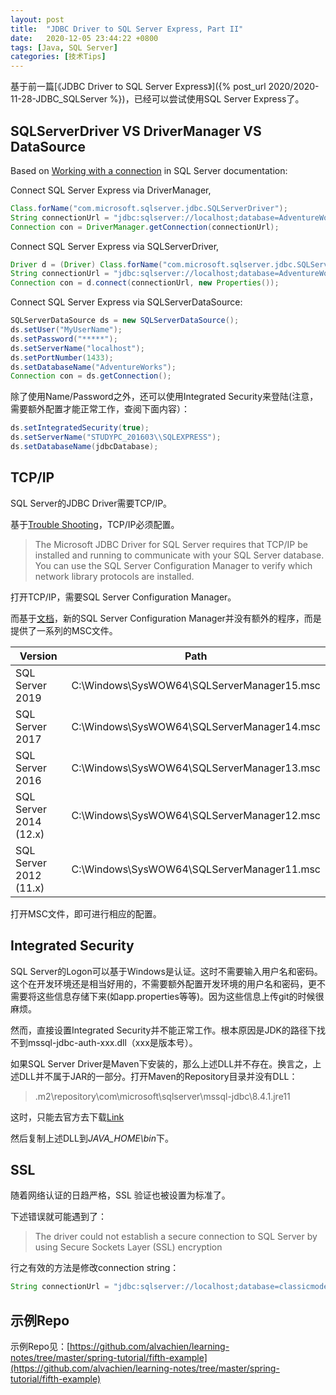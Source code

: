 ```yaml
---
layout: post
title:  "JDBC Driver to SQL Server Express, Part II"
date:   2020-12-05 23:44:22 +0800
tags: [Java, SQL Server]
categories: [技术Tips]
---
```


基于前一篇[《JDBC Driver to SQL Server Express》]({% post_url 2020/2020-11-28-JDBC_SQLServer %})，已经可以尝试使用SQL Server Express了。


## SQLServerDriver VS DriverManager VS DataSource

Based on [Working with a connection](https://docs.microsoft.com/en-us/sql/connect/jdbc/working-with-a-connection) in SQL Server documentation:


Connect SQL Server Express via DriverManager,

```java
Class.forName("com.microsoft.sqlserver.jdbc.SQLServerDriver");  
String connectionUrl = "jdbc:sqlserver://localhost;database=AdventureWorks;integratedSecurity=true;"  
Connection con = DriverManager.getConnection(connectionUrl);
```

Connect SQL Server Express via SQLServerDriver,

```java
Driver d = (Driver) Class.forName("com.microsoft.sqlserver.jdbc.SQLServerDriver").newInstance();  
String connectionUrl = "jdbc:sqlserver://localhost;database=AdventureWorks;integratedSecurity=true;"  
Connection con = d.connect(connectionUrl, new Properties());
```


Connect SQL Server Express via SQLServerDataSource: 

```java
SQLServerDataSource ds = new SQLServerDataSource();  
ds.setUser("MyUserName");  
ds.setPassword("*****");  
ds.setServerName("localhost");  
ds.setPortNumber(1433);
ds.setDatabaseName("AdventureWorks");  
Connection con = ds.getConnection();
```

除了使用Name/Password之外，还可以使用Integrated Security来登陆(注意，需要额外配置才能正常工作，查阅下面内容）：   


```java
ds.setIntegratedSecurity(true);
ds.setServerName("STUDYPC_201603\\SQLEXPRESS");  
ds.setDatabaseName(jdbcDatabase);
```


## TCP/IP 

SQL Server的JDBC Driver需要TCP/IP。

基于[Trouble Shooting](https://docs.microsoft.com/en-us/sql/connect/jdbc/troubleshooting-connectivity)，TCP/IP必须配置。   

> The Microsoft JDBC Driver for SQL Server requires that TCP/IP be installed and running to communicate with your SQL Server database. You can use the SQL Server Configuration Manager to verify which network library protocols are installed.

打开TCP/IP，需要SQL Server Configuration Manager。

而基于[文档](https://docs.microsoft.com/en-us/sql/relational-databases/sql-server-configuration-manager)，新的SQL Server Configuration Manager并没有额外的程序，而是提供了一系列的MSC文件。

|Version|Path|
|--|--|
|SQL Server 2019|C:\Windows\SysWOW64\SQLServerManager15.msc|
|SQL Server 2017|C:\Windows\SysWOW64\SQLServerManager14.msc|
|SQL Server 2016|C:\Windows\SysWOW64\SQLServerManager13.msc|
|SQL Server 2014 (12.x)|C:\Windows\SysWOW64\SQLServerManager12.msc|
|SQL Server 2012 (11.x)|C:\Windows\SysWOW64\SQLServerManager11.msc|

打开MSC文件，即可进行相应的配置。


## Integrated Security

SQL Server的Logon可以基于Windows是认证。这时不需要输入用户名和密码。这个在开发环境还是相当好用的，不需要额外配置开发环境的用户名和密码，更不需要将这些信息存储下来(如app.properties等等)。因为这些信息上传git的时候很麻烦。


然而，直接设置Integrated Security并不能正常工作。根本原因是JDK的路径下找不到mssql-jdbc-auth-xxx.dll（xxx是版本号）。


如果SQL Server Driver是Maven下安装的，那么上述DLL并不存在。换言之，上述DLL并不属于JAR的一部分。打开Maven的Repository目录并没有DLL：
> .m2\repository\com\microsoft\sqlserver\mssql-jdbc\8.4.1.jre11

这时，只能去官方去下载[Link](https://docs.microsoft.com/en-us/sql/connect/jdbc/download-microsoft-jdbc-driver-for-sql-server?view=sql-server-ver15#using-the-jdbc-driver-with-maven-central)


然后复制上述DLL到*JAVA_HOME\bin*下。

## SSL
随着网络认证的日趋严格，SSL 验证也被设置为标准了。

下述错误就可能遇到了：

> The driver could not establish a secure connection to SQL Server by using Secure Sockets Layer (SSL) encryption

行之有效的方法是修改connection string：

```java
String connectionUrl = "jdbc:sqlserver://localhost;database=classicmodels;integratedSecurity=true;encrypt=true;trustServerCertificate=true";
```

## 示例Repo


示例Repo见：[https://github.com/alvachien/learning-notes/tree/master/spring-tutorial/fifth-example](https://github.com/alvachien/learning-notes/tree/master/spring-tutorial/fifth-example)



